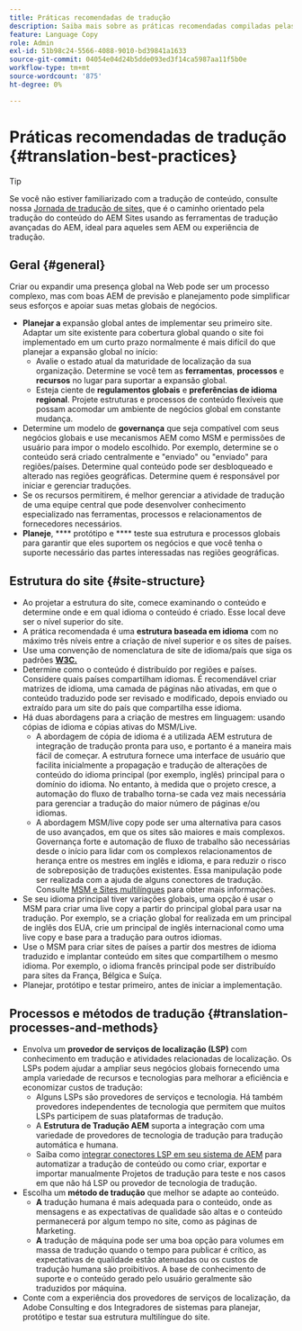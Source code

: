 ```yaml
---
title: Práticas recomendadas de tradução
description: Saiba mais sobre as práticas recomendadas compiladas pelas equipes de engenharia de Adobe e consultoria para ajudá-lo a trabalhar com projetos de tradução.
feature: Language Copy
role: Admin
exl-id: 51b98c24-5566-4088-9010-bd39841a1633
source-git-commit: 04054e04d24b5dde093ed3f14ca5987aa11f5b0e
workflow-type: tm+mt
source-wordcount: '875'
ht-degree: 0%

---
```


# Práticas recomendadas de tradução {#translation-best-practices}

>[!TIP]
>
>Se você não estiver familiarizado com a tradução de conteúdo, consulte nossa [Jornada de tradução de sites,](/help/journey-sites/translation/overview.md) que é o caminho orientado pela tradução do conteúdo do AEM Sites usando as ferramentas de tradução avançadas do AEM, ideal para aqueles sem AEM ou experiência de tradução.

## Geral {#general}

Criar ou expandir uma presença global na Web pode ser um processo complexo, mas com boas AEM de previsão e planejamento pode simplificar seus esforços e apoiar suas metas globais de negócios.

* **Planejar a** expansão global antes de implementar seu primeiro site. Adaptar um site existente para cobertura global quando o site foi implementado em um curto prazo normalmente é mais difícil do que planejar a expansão global no início:
   * Avalie o estado atual da maturidade de localização da sua organização. Determine se você tem as **ferramentas**, **processos** e **recursos** no lugar para suportar a expansão global.
   * Esteja ciente de **regulamentos globais** e **preferências de idioma regional**. Projete estruturas e processos de conteúdo flexíveis que possam acomodar um ambiente de negócios global em constante mudança.
* Determine um modelo de **governança** que seja compatível com seus negócios globais e use mecanismos AEM como MSM e permissões de usuário para impor o modelo escolhido. Por exemplo, determine se o conteúdo será criado centralmente e &quot;enviado&quot; ou &quot;enviado&quot; para regiões/países. Determine qual conteúdo pode ser desbloqueado e alterado nas regiões geográficas. Determine quem é responsável por iniciar e gerenciar traduções.
* Se os recursos permitirem, é melhor gerenciar a atividade de tradução de uma equipe central que pode desenvolver conhecimento especializado nas ferramentas, processos e relacionamentos de fornecedores necessários.
* **Planeje**,  **** protótipo e  **** teste sua estrutura e processos globais para garantir que eles suportem os negócios e que você tenha o suporte necessário das partes interessadas nas regiões geográficas.

## Estrutura do site  {#site-structure}

* Ao projetar a estrutura do site, comece examinando o conteúdo e determine onde e em qual idioma o conteúdo é criado. Esse local deve ser o nível superior do site.
* A prática recomendada é uma **estrutura baseada em idioma** com no máximo três níveis entre a criação de nível superior e os sites de países.
* Use uma convenção de nomenclatura de site de idioma/país que siga os padrões **[W3C.](/help/sites-cloud/authoring/fundamentals/accessible-content.md)**
* Determine como o conteúdo é distribuído por regiões e países. Considere quais países compartilham idiomas. É recomendável criar matrizes de idioma, uma camada de páginas não ativadas, em que o conteúdo traduzido pode ser revisado e modificado, depois enviado ou extraído para um site do país que compartilha esse idioma.
* Há duas abordagens para a criação de mestres em linguagem: usando cópias de idioma e cópias ativas do MSM/Live.
   * A abordagem de cópia de idioma é a utilizada AEM estrutura de integração de tradução pronta para uso, e portanto é a maneira mais fácil de começar. A estrutura fornece uma interface de usuário que facilita inicialmente a propagação e tradução de alterações de conteúdo do idioma principal (por exemplo, inglês) principal para o domínio do idioma. No entanto, à medida que o projeto cresce, a automação do fluxo de trabalho torna-se cada vez mais necessária para gerenciar a tradução do maior número de páginas e/ou idiomas.
   * A abordagem MSM/live copy pode ser uma alternativa para casos de uso avançados, em que os sites são maiores e mais complexos. Governança forte e automação de fluxo de trabalho são necessárias desde o início para lidar com os complexos relacionamentos de herança entre os mestres em inglês e idioma, e para reduzir o risco de sobreposição de traduções existentes. Essa manipulação pode ser realizada com a ajuda de alguns conectores de tradução. Consulte [MSM e Sites multilíngues](/help/sites-cloud/administering/msm/best-practices.md#msm-and-multilingual-websites) para obter mais informações.
* Se seu idioma principal tiver variações globais, uma opção é usar o MSM para criar uma live copy a partir do principal global para usar na tradução. Por exemplo, se a criação global for realizada em um principal de inglês dos EUA, crie um principal de inglês internacional como uma live copy e base para a tradução para outros idiomas.
* Use o MSM para criar sites de países a partir dos mestres de idioma traduzido e implantar conteúdo em sites que compartilhem o mesmo idioma. Por exemplo, o idioma francês principal pode ser distribuído para sites da França, Bélgica e Suíça.
* Planejar, protótipo e testar primeiro, antes de iniciar a implementação.

## Processos e métodos de tradução {#translation-processes-and-methods}

* Envolva um **provedor de serviços de localização (LSP)** com conhecimento em tradução e atividades relacionadas de localização. Os LSPs podem ajudar a ampliar seus negócios globais fornecendo uma ampla variedade de recursos e tecnologias para melhorar a eficiência e economizar custos de tradução:
   * Alguns LSPs são provedores de serviços e tecnologia. Há também provedores independentes de tecnologia que permitem que muitos LSPs participem de suas plataformas de tradução.
   * A **Estrutura de Tradução AEM** suporta a integração com uma variedade de provedores de tecnologia de tradução para tradução automática e humana.
   * Saiba como [integrar conectores LSP em seu sistema de AEM](integration-framework.md) para automatizar a tradução de conteúdo ou como criar, exportar e importar manualmente Projetos de tradução para teste e nos casos em que não há LSP ou provedor de tecnologia de tradução.
* Escolha um **método de tradução** que melhor se adapte ao conteúdo.
   * **A** tradução humana é mais adequada para o conteúdo, onde as mensagens e as expectativas de qualidade são altas e o conteúdo permanecerá por algum tempo no site, como as páginas de Marketing.
   * **A** tradução de máquina pode ser uma boa opção para volumes em massa de tradução quando o tempo para publicar é crítico, as expectativas de qualidade estão atenuadas ou os custos de tradução humana são proibitivos. A base de conhecimento de suporte e o conteúdo gerado pelo usuário geralmente são traduzidos por máquina.
* Conte com a experiência dos provedores de serviços de localização, da Adobe Consulting e dos Integradores de sistemas para planejar, protótipo e testar sua estrutura multilíngue do site.
